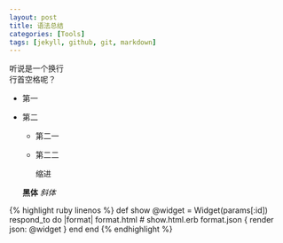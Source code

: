 ```yaml
---
layout: post
title: 语法总结
categories: [Tools]
tags: [jekyll, github, git, markdown]
---
```

听说是一个换行  
  行首空格呢？

- 第一
- 第二
  + 第二一
  + 第二二


    缩进

  **黑体**
  *斜体*

{% highlight ruby linenos %}
def show
  @widget = Widget(params[:id])
  respond_to do |format|
    format.html # show.html.erb
    format.json { render json: @widget }
  end
end
{% endhighlight %}
